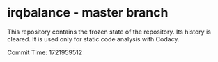 # irqbalance - master branch

This repository contains the frozen state of the repository.
Its history is cleared. It is used only for static code
analysis with Codacy.

Commit Time: 1721959512